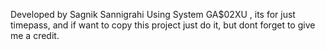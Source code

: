 Developed by Sagnik Sannigrahi Using System GA$02XU , its for just timepass, and if want to copy this project just do it, but dont forget to give me a credit.